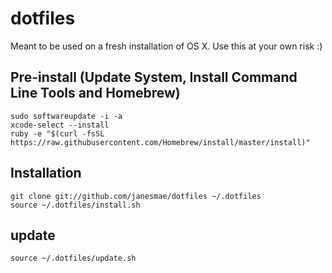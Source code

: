 # dotfiles

Meant to be used on a fresh installation of OS X. Use this at your own risk :)

## Pre-install (Update System, Install Command Line Tools and Homebrew)

    sudo softwareupdate -i -a
    xcode-select --install
    ruby -e "$(curl -fsSL https://raw.githubusercontent.com/Homebrew/install/master/install)"

## Installation

    git clone git://github.com/janesmae/dotfiles ~/.dotfiles
    source ~/.dotfiles/install.sh
    
## update

    source ~/.dotfiles/update.sh